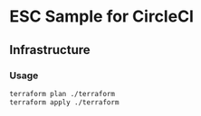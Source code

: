 # ESC Sample for CircleCI

## Infrastructure

### Usage

```sh
terraform plan ./terraform
terraform apply ./terraform
```
